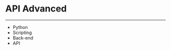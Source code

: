 # API Advanced
-------------------------------------------------------------------
- Python
- Scripting
- Back-end
- API
